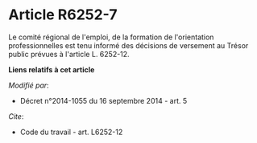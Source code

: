 # Article R6252-7

Le comité régional de l'emploi, de la formation de l'orientation professionnelles est tenu informé des décisions de versement
au Trésor public prévues à l'article L. 6252-12.

**Liens relatifs à cet article**

_Modifié par_:

  - Décret n°2014-1055 du 16 septembre 2014 - art. 5

_Cite_:

  - Code du travail - art. L6252-12

